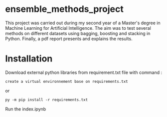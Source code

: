 # ensemble_methods_project

This project was carried out during my second year of a Master's degree in Machine Learning for Artificial Intelligence. 
The aim was to test several methods on different datasets using bagging, boosting and stacking in Python. 
Finally, a pdf report presents and explains the results.

# Installation

Download external python libraries from requirement.txt file with command :
```
create a virtual environnement base on requirements.txt
```
or
```
py -m pip install -r requirements.txt
```
Run the index.ipynb
